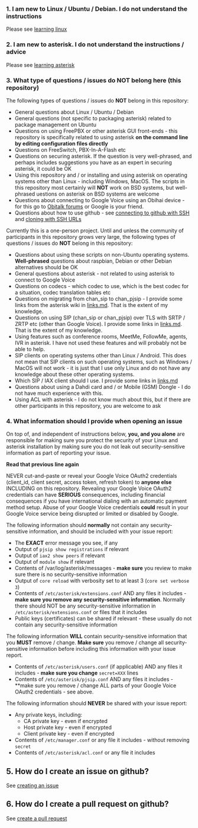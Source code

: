 ### 1. I am new to Linux / Ubuntu / Debian. I do not understand the instructions
Please see [learning linux](/docs/learning_linux.md)

### 2. I am new to asterisk. I do not understand the instructions / advice
Please see [learning asterisk](/docs/learning_asterisk.md)

### 3. What type of questions / issues do NOT belong here (this repository)
The following types of questions / issues do **NOT** belong in this repository:
- General questions about Linux / Ubuntu / Debian
- General questions (not specific to packaging asterisk) related to package management on Ubuntu
- Questions on using FreePBX or other asterisk GUI front-ends - this repository is specifically related to using asterisk **on the command line by editing configuration files directly**
- Questions on FreeSwitch, PBX-In-A-Flash etc
- Questions on securing asterisk. If the question is very well-phrased, and perhaps includes suggestions you have as an expert in securing asterisk, it could be OK
- Using this repository and / or installing and using asterisk on operating systems other than Linux - including Windows, MacOS. The scripts in this repository most certainly will **NOT** work on BSD systems, but well-phrased uestions on asterisk on BSD systems are welcome
- Questions about connecting to Google Voice using an Obihai device - for this go to [Obitalk forums](https://www.obitalk.com/forum/) or Google is your friend.
- Questions about how to use github - see [connecting to github with SSH](https://help.github.com/articles/connecting-to-github-with-ssh/) and [cloning with SSH URLs](https://help.github.com/articles/which-remote-url-should-i-use/#cloning-with-ssh-urls)

Currently this is a one-person project. 
Until and unless the community of participants in this repository grows very large, the following types of questions / issues do **NOT** belong in this repository:
- Questions about using these scripts on non-Ubuntu operating systems. **Well-phrased** questions about raspbian, Debian or other Debian alternatives should be OK
- General questions about asterisk - not related to using asterisk to connect to Google Voice
- Questions on codecs - which codec to use, which is the best codec for a situation, codec translation tables etc
- Questions on migrating from chan_sip to chan_pjsip - I provide some links from the asterisk wiki in [links.md](/docs/links.md). That is the extent of my knowledge.
- Questions on using SIP (chan_sip or chan_pjsip) over TLS with SRTP / ZRTP etc (other than Google Voice). I provide some links in [links.md](/docs/links.md). That is the extent of my knowledge.
- Using features such as conference rooms, MeetMe, FollowMe, agents, IVR in asterisk. I have not used these features and will probably not be able to help.
- SIP clients on operating systems other than Linux / Android. This does not mean that SIP clients on such operating systems, such as Windows / MacOS will not work - it is just that I use only Linux and do not have any knowledge about these other operating systems.
- Which SIP / IAX client should I use. I provide some links in [links.md](/docs/links.md)
- Questions about using a Dahdi card and / or Mobile (GSM) Dongle - I do not have much experience with this.
- Using ACL with asterisk - I do not know much about this, but if there are other participants in this repository, you are welcome to ask

### 4. What information should I provide when opening an issue
On top of, and independent of instructions below, **you, and you alone** are responsible for making sure you protect the security of your Linux and asterisk installation by making sure you do not leak out security-sensitive information as part of reporting your issue.

**Read that previous line again**

NEVER cut-and-paste or reveal your Google Voice OAuth2 credentials (client_id, client secret, access token, refresh token) to **anyone else** INCLUDING on this repository. 
Revealing your Google Voice OAuth2 credentials can have **SERIOUS** consequences, including financial consequences if you have international dialing with an automatic payment method setup.
Abuse of your Google Voice credentials **could** result in your Google Voice service being disrupted or limited or disabled by Google.

The following information should **normally** not contain any security-sensitive information, and should be included with your issue report:
- The **EXACT** error message you see, if any
- Output of ```pjsip show registrations``` if relevant
- Output of ```iax2 show peers``` if relevant
- Output of ```module show``` if relevant
- Contents of /var/log/asterisk/messages - **make sure** you review to make sure there is no security-sensitive information
- Output of ```core reload``` with verbosity set to at least 3 (```core set verbose 3```)
- Contents of ```/etc/asterisk/extensions.conf``` AND any files it includes - **make sure you remove any security-sensitive information**. Normally there should NOT be any security-sensitive information in ```/etc/asterisk/extensions.conf``` or files that it includes
- Public keys (certificates) can be shared if relevant - these usually do not contain any security-sensitive information

The following information **WILL** contain security-sensitive information that you **MUST** remove / change. 
**Make sure** you remove / change all security-sensitive information before including this information with your issue report.
- Contents of ```/etc/asterisk/users.conf``` (if applicable) AND any files it includes - **make sure you change** ```secret=XXX``` lines
- Contents of ```/etc/asterisk/pjsip.conf``` AND any files it includes - **make sure you remove / change ALL parts of your Google Voice OAuth2 credentials - see above.

The following information should **NEVER** be shared with your issue report:
- Any private keys, including:
    - CA private key - even if encrypted
    - Host private key - even if encrypted
    - Client private key - even if encrypted
- Contents of ```/etc/manager.conf``` or any file it includes - without removing ```secret```
- Contents of ```/etc/asterisk/acl.conf``` or any file it includes

## 5. How do I create an issue on github?
See [creating an issue](https://help.github.com/articles/creating-an-issue/)

## 6. How do I create a pull request on github?
See [create a pull request](https://services.github.com/on-demand/github-cli/open-pull-request-github)
